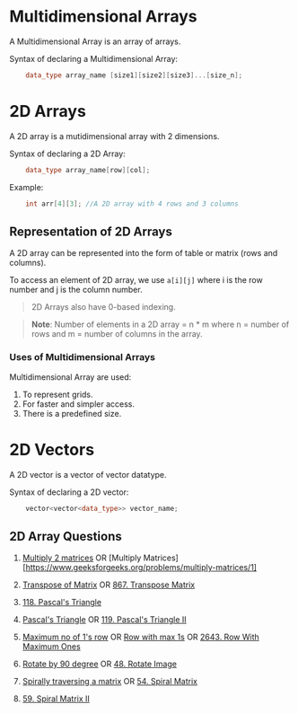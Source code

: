 # Multidimensional Arrays
A Multidimensional Array is an array of arrays.

Syntax of declaring a Multidimensional Array:
```cpp
    data_type array_name [size1][size2][size3]...[size_n];
```

# 2D Arrays
A 2D array is a mutidimensional array with 2 dimensions.

Syntax of declaring a 2D Array:
```cpp
    data_type array_name[row][col];
```

Example: 
```cpp
    int arr[4][3]; //A 2D array with 4 rows and 3 columns
```

## Representation of 2D Arrays
A 2D array can be represented into the form of table or matrix (rows and columns).

To access an element of 2D array, we use ```a[i][j]``` where i is the row number and j is the column number.

> 2D Arrays also have 0-based indexing.

> **Note**: Number of elements in a 2D array = n * m where n = number of rows and m = number of columns in the array.

### Uses of Multidimensional Arrays
Multidimensional Array are used:
1. To represent grids.
2. For faster and simpler access.
3. There is a predefined size.

# 2D Vectors
A 2D vector is a vector of vector datatype.

Syntax of declaring a 2D vector:
```cpp
    vector<vector<data_type>> vector_name;
```

## 2D Array Questions
1. [Multiply 2 matrices](https://www.geeksforgeeks.org/problems/multiply-2-matrices4144/1) OR [Multiply Matrices][https://www.geeksforgeeks.org/problems/multiply-matrices/1]

2. [Transpose of Matrix](https://www.geeksforgeeks.org/problems/transpose-of-matrix-1587115621/1) OR [867. Transpose Matrix](https://leetcode.com/problems/transpose-matrix)

3. [118. Pascal's Triangle](https://leetcode.com/problems/pascals-triangle)

4. [Pascal's Triangle](https://www.geeksforgeeks.org/problems/pascal-triangle0652/1) OR [119. Pascal's Triangle II](https://leetcode.com/problems/pascals-triangle-ii/)

5. [Maximum no of 1's row](https://www.geeksforgeeks.org/problems/maximum-no-of-1s-row3027/1) OR [Row with max 1s](https://www.geeksforgeeks.org/problems/row-with-max-1s0023/1) OR [2643. Row With Maximum Ones](https://leetcode.com/problems/row-with-maximum-ones/)

6. [Rotate by 90 degree](https://www.geeksforgeeks.org/problems/rotate-by-90-degree0356/0) OR [48. Rotate Image](https://leetcode.com/problems/rotate-image)

7. [Spirally traversing a matrix](https://www.geeksforgeeks.org/problems/spirally-traversing-a-matrix-1587115621/1) OR [54. Spiral Matrix](https://leetcode.com/problems/spiral-matrix)

8. [59. Spiral Matrix II](https://leetcode.com/problems/spiral-matrix-ii/)